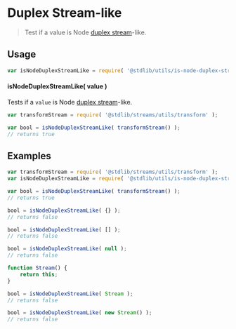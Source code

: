 # Duplex Stream-like

> Test if a value is Node [duplex stream][nodejs-stream]-like.

<section class="usage">

## Usage

``` javascript
var isNodeDuplexStreamLike = require( '@stdlib/utils/is-node-duplex-stream-like' );
```

#### isNodeDuplexStreamLike( value )

Tests if a `value` is Node [duplex stream][nodejs-stream]-like.

``` javascript
var transformStream = require( '@stdlib/streams/utils/transform' );

var bool = isNodeDuplexStreamLike( transformStream() );
// returns true
```

</section>

<!-- /.usage -->

<section class="notes">

</section>

<!-- /.notes -->

<section class="examples">

## Examples

``` javascript
var transformStream = require( '@stdlib/streams/utils/transform' );
var isNodeDuplexStreamLike = require( '@stdlib/utils/is-node-duplex-stream-like' );

var bool = isNodeDuplexStreamLike( transformStream() );
// returns true

bool = isNodeDuplexStreamLike( {} );
// returns false

bool = isNodeDuplexStreamLike( [] );
// returns false

bool = isNodeDuplexStreamLike( null );
// returns false

function Stream() {
    return this;
}

bool = isNodeDuplexStreamLike( Stream );
// returns false

bool = isNodeDuplexStreamLike( new Stream() );
// returns false
```

</section>

<!-- /.examples -->

<section class="links">

[nodejs-stream]: https://nodejs.org/api/stream.html

</section>

<!-- /.links -->
